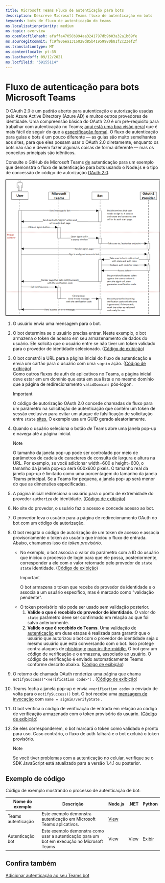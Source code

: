 ```yaml
---
title: Microsoft Teams Fluxo de autenticação para bots
description: Descreve Microsoft Teams fluxo de autenticação em bots
keywords: bots de fluxo de autenticação do teams
ms.localizationpriority: medium
ms.topic: overview
ms.openlocfilehash: afaffa47058b994aa3241797db9b03a32a1b69fe
ms.sourcegitcommit: fc9f906ea1316028d85b41959980b81f2c23ef2f
ms.translationtype: MT
ms.contentlocale: pt-BR
ms.lasthandoff: 09/12/2021
ms.locfileid: "59155114"
---
```

# <a name="authentication-flow-for-bots-in-microsoft-teams"></a>Fluxo de autenticação para bots Microsoft Teams

O OAuth 2.0 é um padrão aberto para autenticação e autorização usadas pelo Azure Active Directory (Azure AD) e muitos outros provedores de identidade. Uma compreensão básica do OAuth 2.0 é um pré-requisito para trabalhar com autenticação no Teams; [aqui está uma boa visão geral](https://aaronparecki.com/oauth-2-simplified/) que é mais fácil de seguir do que a [especificação formal](https://oauth.net/2/). O fluxo de autenticação para guias e bots é um pouco diferente — as guias são muito semelhantes aos sites, para que eles possam usar o OAuth 2.0 diretamente, enquanto os bots não são e devem fazer algumas coisas de forma diferente — mas os conceitos principais são idênticos.

Consulte o GitHub de Microsoft Teams [de](https://github.com/OfficeDev/Microsoft-Teams-Samples/tree/main/samples/app-auth/nodejs) autenticação para um exemplo que demonstra o fluxo de autenticação para bots usando o Node.js e o tipo de concessão de código de autorização [OAuth 2.0](https://oauth.net/2/grant-types/authorization-code/).

![Diagrama de sequência de autenticação bot](../../../assets/images/authentication/bot_auth_sequence_diagram.png)

1. O usuário envia uma mensagem para o bot.
2. O bot determina se o usuário precisa entrar.
   Neste exemplo, o bot armazena o token de acesso em seu armazenamento de dados do usuário. Ele solicita que o usuário entre se não tiver um token validado para o provedor de identidade selecionado. ([Código de exibição](https://github.com/OfficeDev/microsoft-teams-sample-auth-node/blob/469952a26d618dbf884a3be53c7d921cc580b1e2/src/utils/AuthenticationUtils.ts#L58-L76))
3. O bot constrói a URL para a página inicial do fluxo de autenticação e envia um cartão para o usuário com uma `signin` ação. ([Código de exibição](https://github.com/OfficeDev/microsoft-teams-sample-auth-node/blob/469952a26d618dbf884a3be53c7d921cc580b1e2/src/dialogs/BaseIdentityDialog.ts#L160-L190))</br>
    Como outros fluxos de auth de aplicativos no Teams, a página inicial deve estar em um domínio que está em sua lista e no mesmo domínio que a página de redirecionamento `validDomains` pós-logon.
    > [!IMPORTANT] 
    > O código de autorização OAuth 2.0 concede chamadas de fluxo para um parâmetro na solicitação de autenticação que contém um token de sessão exclusivo para evitar um ataque de falsificação de solicitação entre `state` [sites.](https://en.wikipedia.org/wiki/Cross-site_request_forgery) O exemplo usa um GUID gerado aleatoriamente.
4. Quando o usuário seleciona o botão *de* Teams abre uma janela pop-up e navega até a página inicial.
   > [!NOTE]
   > O tamanho da janela pop-up pode ser controlado por meio de parâmetros de cadeia de caracteres de consulta de largura e altura na URL. Por exemplo, se você adicionar width=600 e height=600, o tamanho da janela pop-up será 600x600 pixels. O tamanho real da janela pop-up é limitado como uma porcentagem do tamanho da janela Teams principal. Se a Teams for pequena, a janela pop-up será menor do que as dimensões especificadas.

5. A página inicial redireciona o usuário para o ponto de extremidade do provedor `authorize` de identidade. ([Código de exibição](https://github.com/OfficeDev/microsoft-teams-sample-auth-node/blob/469952a26d618dbf884a3be53c7d921cc580b1e2/public/html/auth-start.html#L51-L56))
6. No site do provedor, o usuário faz o acesso e concede acesso ao bot.
7. O provedor leva o usuário para a página de redirecionamento OAuth do bot com um código de autorização.
8. O bot resgata o código de autorização de um token de acesso e associa provisoriamente o token ao usuário que iniciou o fluxo de entrada.  Abaixo, chamamos isso de *token provisório*.
    * No exemplo, o bot associa o valor do parâmetro com a ID do usuário que iniciou o processo de login para que ele possa, posteriormente, corresponder a ele com o valor retornado pelo provedor de `state` `state` identidade. ([Código de exibição](https://github.com/OfficeDev/microsoft-teams-sample-auth-node/blob/469952a26d618dbf884a3be53c7d921cc580b1e2/src/AuthBot.ts#L70-L99))
      > [!IMPORTANT] 
      > O bot armazena o token que recebe do provedor de identidade e o associa a um usuário específico, mas é marcado como "validação pendente". 
    * O token provisório não pode ser usado sem validação posterior.
      1. **Valide o que é recebido do provedor de identidade.** O valor do `state` parâmetro deve ser confirmado em relação ao que foi salvo anteriormente. 
      1. **Valide o que é recebido do Teams.** Uma [validação de autenticação](https://en.wikipedia.org/wiki/Man-in-the-middle_attack) em duas etapas é realizada para garantir que o usuário que autorizou o bot com o provedor de identidade seja o mesmo usuário que está conversando com o bot. Isso protege contra ataques de [phishing e](https://en.wikipedia.org/wiki/Phishing) [man-in-the-middle.](https://en.wikipedia.org/wiki/Man-in-the-middle_attack) O bot gera um código de verificação e o armazena, associado ao usuário. O código de verificação é enviado automaticamente Teams conforme descrito abaixo. ([Código de exibição](https://github.com/OfficeDev/microsoft-teams-sample-auth-node/blob/469952a26d618dbf884a3be53c7d921cc580b1e2/src/AuthBot.ts#L100-L113))
9. O retorno de chamada OAuth renderiza uma página que chama `notifySuccess("<verification code>")` . ([Código de exibição](https://github.com/OfficeDev/microsoft-teams-sample-auth-node/blob/master/src/views/oauth-callback-success.hbs))
10. Teams fecha a janela pop-up e envia `<verification code>` o enviado de volta para o `notifySuccess()` bot. O bot recebe uma [mensagem de invocação](/bot-framework/dotnet/bot-builder-dotnet-activities#invoke) com `name = signin/verifyState` .
11. O bot verifica o código de verificação de entrada em relação ao código de verificação armazenado com o token provisório do usuário. ([Código de exibição](https://github.com/OfficeDev/microsoft-teams-sample-auth-node/blob/469952a26d618dbf884a3be53c7d921cc580b1e2/src/dialogs/BaseIdentityDialog.ts#L127-L140))
12. Se eles corresponderem, o bot marcará o token como validado e pronto para uso. Caso contrário, o fluxo de auth falhará e o bot excluirá o token provisório.

    > [!NOTE]
    > Se você tiver problemas com a autenticação no celular, verifique se o SDK JavaScript está atualizado para a versão 1.4.1 ou posterior.

## <a name="code-sample"></a>Exemplo de código

Código de exemplo mostrando o processo de autenticação de bot:

| **Nome do exemplo** | **Descrição** | **Node.js** | **.NET** | **Python** |
|-----------------|----------------|--------------|----------|-----------|
| Teams autenticação | Este exemplo demonstra autenticação em Microsoft Teams aplicativos. | [View](https://github.com/OfficeDev/microsoft-teams-sample-auth-node) | | |
| Autenticação bot | Este exemplo demonstra como usar a autenticação para um bot em execução no Microsoft Teams | [View](https://github.com/microsoft/BotBuilder-Samples/tree/main/samples/javascript_nodejs/46.teams-auth) | [View](https://github.com/microsoft/BotBuilder-Samples/tree/main/samples/csharp_dotnetcore/46.teams-auth) | [Exibir](https://github.com/microsoft/BotBuilder-Samples/tree/main/samples/python/46.teams-auth)

## <a name="see-also"></a>Confira também

[Adicionar autenticação ao seu Teams bot](add-authentication.md)
